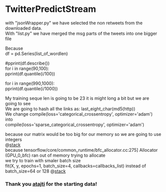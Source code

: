 # TwitterPredictStream

with "jsonWrapper.py" we have selected the non retweets from the downloaded data.  
With "list.py" we have merged the msg parts of the tweets into one bigger file

Because  
df = pd.Series(list_of_wordlen)  
  
#pprint(df.describe())  
for i in range(90,100):  
	pprint(df.quantile(i/100))  
  
for i in range(990,1000):  
	pprint(df.quantile(i/1000))  
    
My training seque len is going to be 23 it is might long a bit but we are going to see  
We are going to hash all the links as: last_eight_char(md5(http))  
We change compile(loss='categorical_crossentropy', optimizer='adam')  
into  
compile(loss='sparse_categorical_crossentropy', optimizer='adam')  

because our matrix would be too big for our memory so we are going to use integers  
@[stack](https://stackoverflow.com/questions/46293734/memoryerror-in-keras-utils-np-utils-to-categorical)  
because tensorflow/core/common_runtime/bfc_allocator.cc:275] Allocator (GPU_0_bfc) ran out of memory trying to allocate  
we try to train with smaler batch size  
fit(X, y, epochs=1, batch_size=4, callbacks=callbacks_list) instead of batch_size=64 or 128
@[stack](https://stackoverflow.com/questions/36927607/how-can-i-solve-ran-out-of-gpu-memory-in-tensorflow)
### Thank you [atajti](https://github.com/atajti) for the starting data!
